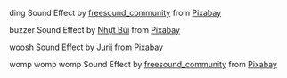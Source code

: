 ding Sound Effect by <a href="https://pixabay.com/users/freesound_community-46691455/?utm_source=link-attribution&utm_medium=referral&utm_campaign=music&utm_content=101492">freesound_community</a> from <a href="https://pixabay.com/sound-effects//?utm_source=link-attribution&utm_medium=referral&utm_campaign=music&utm_content=101492">Pixabay</a>

buzzer Sound Effect by <a href="https://pixabay.com/users/eritnhut1992-25656588/?utm_source=link-attribution&utm_medium=referral&utm_campaign=music&utm_content=20582">Nhựt Bùi</a> from <a href="https://pixabay.com/sound-effects//?utm_source=link-attribution&utm_medium=referral&utm_campaign=music&utm_content=20582">Pixabay</a>

woosh Sound Effect by <a href="https://pixabay.com/users/soundreality-31074404/?utm_source=link-attribution&utm_medium=referral&utm_campaign=music&utm_content=383019">Jurij</a> from <a href="https://pixabay.com//?utm_source=link-attribution&utm_medium=referral&utm_campaign=music&utm_content=383019">Pixabay</a>

womp womp womp Sound Effect by <a href="https://pixabay.com/users/freesound_community-46691455/?utm_source=link-attribution&utm_medium=referral&utm_campaign=music&utm_content=6347">freesound_community</a> from <a href="https://pixabay.com/sound-effects//?utm_source=link-attribution&utm_medium=referral&utm_campaign=music&utm_content=6347">Pixabay</a>
